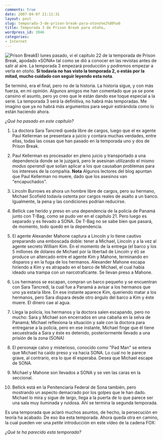 ```yaml
---
comments: true
date: 2007-04-07 21:11:31
layout: post
slug: temporada-3-de-prison-break-para-otono%e2%80%a6
title: Temporada 3 de Prison Break para otoño…
wordpress_id: 3046
categories:
- Internet
---
```


![Prison Break](http://www.minid.net/images/prisonbreak.png)El lunes pasado, vi el capítulo 22 de la temporada de Prison Break, apodado «SONA» tal como se dió a conocer en las revistas antes de salir al aire. La temporada 3 empezará producción y podremos empezar a verla en otoño. **Si todavía no has visto la temporada 2, o estás por la mitad, mucho cuidado con seguir leyendo esta nota**.





Se terminó, era el final, pero no de la historia. La historia sigue, y con más fuerza, en mi opinión. Algunos amigos me han comentado que ya se pone cansino el asunto, pero yo creo que le están dando ese toque especial a la serie. La temporada 3 será la definitiva, no habrá más temporadas. Me imagino que ya no habrá más argumentos para seguir estirándola como lo están haciendo ahora.



<!-- more -->



_¿Qué ha pasado en este capítulo?_






	
  1. La doctora Sara Tancredi queda libre de cargos, luego que el ex agente Paul Kellerman se presentara a juicio y contara muchas verdades, entre ellas, todas las cosas que han pasado en la temporada uno y dos de Prison Break.

	
  2. Paul Kellerman es procesador en pleno juicio y transportado a una dependencia donde se le juzgará, pero le asesinan utilizando el mismo _modus operandi_ que solían aplicar a los que causaban problemas para los intereses de la compañía. **Nota** Algunos lectores del blog apuntan que Paul Kellerman no muere, dado que los asesinos van "encapuchados".

	
  3. Lincoln Burrows es ahora un hombre libre de cargos, pero su hermano, Michael Scofield todavía ostenta por cargos reales de asalto a un banco. Igualmente, la pena y las condiciones podrían reducirse.

	
  4. Bellick cae herido y preso en una dependencia de la policía de Panamá junto con T-Bag, como se pudo ver en el capítulo 21. Pero luego es separado y es llevado a SONA. De T-Bag no se sabe bien que pasará, de momento, todo quedó en la dependencia.

	
  5. El agente Alexander Mahone captura a Lincoln y lo tiene cautivo preparando una emboscada doble: tener a Michael, Lincoln y a la vez al agente secreto William Kim. En el momento de la entrega (el barco y los 5 millones de dólares de Michael por la libertad de Lincoln y él) se produce un altercado entre el agente Kim y Mahone, terminando en disparos y en la fuga de los hermanos. Alexander Mahone escapa hiriendo a Kim y es atrapado en el barco de Michael, el cual había ideado una trampa con un narcotraficante. Se llevan preso a Mahone.

	
  6. Los hermanos se escapan, compran un barco pequeño y se encuentran con Sara Tancredi, la cual fue a Panamá a avisar a los hermanos que uno ya estaría libre. En ese instante aparece Kim, queriendo matar a los hermanos, pero Sara dispara desde otro ángulo del barco a Kim y éste muere. El dinero cae al agua.

	
  7. Llega la policía, los hermanos y la doctora salen escapando, pero no mucho: Sara y Michael son encerrados en una cabaña en la selva de Panamá; Michael reflexiona la situación y sale con la doctora para entregarse a la policía, pero en ese instante, Michael finge que él tiene secuestrada a Sara y éste es detenido, posteriormente llevado a una prisión de la zona (SONA)

	
  8. El personaje calvo y misterioso, conocido como "Pad Man" se entera que Michael ha caído preso y va hacia SONA. Lo cual no le parece grave, al contrario, era lo que él esperaba. Desea que Michael escape de SONA.

	
  9. Michael y Mahone son llevados a SONA y se ven las caras en la seccional.

	
  10. Bellick está en la Penitenciaría Federal de Sona también, pero mostrando un aspecto demacrado por los golpes que le han dado. Michael lo mira y sigue de largo, llega a la puerta de lo que parece ser una sala muy iluminada y ruidosa. Ahí se termina la segunda temporada.





Es una temporada que aclaró muchos asuntos, de hecho, la persecución en teoría ha acabado. De eso iba esta temporada. Ahora queda otra en camino, la cual pueden ver una _petite_ introducción en este vídeo de la cadena FOX:







_¿Qué te ha parecido esta temporada?_
